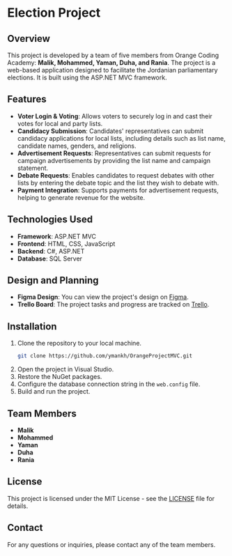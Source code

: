 
# Election Project

## Overview
This project is developed by a team of five members from Orange Coding Academy: **Malik, Mohammed, Yaman, Duha, and Rania**. The project is a web-based application designed to facilitate the Jordanian parliamentary elections. It is built using the ASP.NET MVC framework.

## Features
- **Voter Login & Voting**: Allows voters to securely log in and cast their votes for local and party lists.
- **Candidacy Submission**: Candidates' representatives can submit candidacy applications for local lists, including details such as list name, candidate names, genders, and religions.
- **Advertisement Requests**: Representatives can submit requests for campaign advertisements by providing the list name and campaign statement.
- **Debate Requests**: Enables candidates to request debates with other lists by entering the debate topic and the list they wish to debate with.
- **Payment Integration**: Supports payments for advertisement requests, helping to generate revenue for the website.

## Technologies Used
- **Framework**: ASP.NET MVC
- **Frontend**: HTML, CSS, JavaScript
- **Backend**: C#, ASP.NET
- **Database**: SQL Server

## Design and Planning
- **Figma Design**: You can view the project's design on [Figma](https://www.figma.com/design/eJ8gMQqWyEEsf4XkL0Ogp6/Untitled?node-id=0-1&t=MQAS8nyrgb4jHJq2-1).
- **Trello Board**: The project tasks and progress are tracked on [Trello](https://trello.com/invite/b/668f7acd1a05df3b5e310991/ATTI0147eb694ea8666af7fb1a10a78c8580D56256EC/al-nashama).

## Installation
1. Clone the repository to your local machine.
   ```bash
   git clone https://github.com/ymankh/OrangeProjectMVC.git
   ```
2. Open the project in Visual Studio.
3. Restore the NuGet packages.
4. Configure the database connection string in the `web.config` file.
5. Build and run the project.

## Team Members
- **Malik**
- **Mohammed**
- **Yaman**
- **Duha**
- **Rania**

## License
This project is licensed under the MIT License - see the [LICENSE](LICENSE) file for details.

## Contact
For any questions or inquiries, please contact any of the team members.


